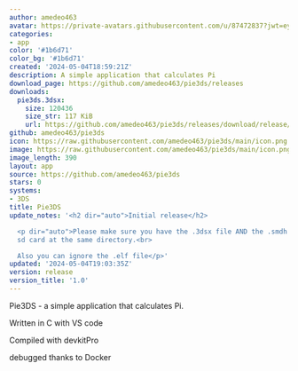 ```yaml
---
author: amedeo463
avatar: https://private-avatars.githubusercontent.com/u/87472837?jwt=eyJhbGciOiJIUzI1NiIsInR5cCI6IkpXVCJ9.eyJpc3MiOiJnaXRodWIuY29tIiwiYXVkIjoicmF3LmdpdGh1YnVzZXJjb250ZW50LmNvbSIsImtleSI6ImtleTEiLCJleHAiOjE3MzQ2NzYzODAsIm5iZiI6MTczNDY3NTE4MCwicGF0aCI6Ii91Lzg3NDcyODM3In0.1vgIfJWfh1DBHHzpdfsl7wW9Zwnefa8QrSpbMgUU3Hk&v=4
categories:
- app
color: '#1b6d71'
color_bg: '#1b6d71'
created: '2024-05-04T18:59:21Z'
description: A simple application that calculates Pi
download_page: https://github.com/amedeo463/pie3ds/releases
downloads:
  pie3ds.3dsx:
    size: 120436
    size_str: 117 KiB
    url: https://github.com/amedeo463/pie3ds/releases/download/release/pie3ds.3dsx
github: amedeo463/pie3ds
icon: https://raw.githubusercontent.com/amedeo463/pie3ds/main/icon.png
image: https://raw.githubusercontent.com/amedeo463/pie3ds/main/icon.png
image_length: 390
layout: app
source: https://github.com/amedeo463/pie3ds
stars: 0
systems:
- 3DS
title: Pie3DS
update_notes: '<h2 dir="auto">Initial release</h2>

  <p dir="auto">Please make sure you have the .3dsx file AND the .smdh file on your
  sd card at the same directory.<br>

  Also you can ignore the .elf file</p>'
updated: '2024-05-04T19:03:35Z'
version: release
version_title: '1.0'
---
```

Pie3DS - a simple application that calculates Pi.

Written in C with VS code

Compiled with devkitPro

debugged thanks to Docker